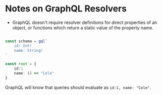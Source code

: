 # Notes on GraphQL Resolvers

- GraphQL doesn't require resolver definitions for direct properties of an object, or functions which return a static value of the property name.

```ts

const schema = gql`
	id: Int!
	name: String!
`

const root = {
	id:1
	name: () => "Cole"
}

```

GraphQL will know that queries should evaluate as `id:1, name: "Cole"`.
